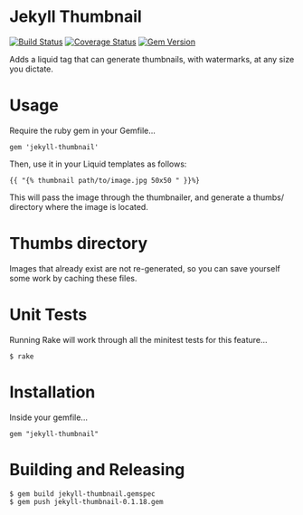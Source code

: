 # Jekyll Thumbnail
[![Build Status](https://travis-ci.org/superterran/jekyll-thumbnail.svg?branch=master)](https://travis-ci.org/superterran/jekyll-thumbnail)
[![Coverage Status](https://coveralls.io/repos/github/superterran/jekyll-thumbnail/badge.svg?branch=master)](https://coveralls.io/github/superterran/jekyll-thumbnail?branch=master)
[![Gem Version](https://badge.fury.io/rb/jekyll-thumbnail.svg)](https://badge.fury.io/rb/jekyll-thumbnail)

Adds a liquid tag that can generate thumbnails, with watermarks, at any size you dictate.

# Usage

Require the ruby gem in your Gemfile...

```
gem 'jekyll-thumbnail'
```

Then, use it in your Liquid templates as follows:

```
{{ "{% thumbnail path/to/image.jpg 50x50 " }}%}
```
This will pass the image through the thumbnailer, and generate a thumbs/ directory where the image is located.

# Thumbs directory

Images that already exist are not re-generated, so you can save yourself some work by caching these files.

# Unit Tests

Running Rake will work through all the minitest tests for this feature...

```
$ rake
```

# Installation

Inside your gemfile...

```
gem "jekyll-thumbnail"
```

# Building and Releasing

```
$ gem build jekyll-thumbnail.gemspec
$ gem push jekyll-thumbnail-0.1.18.gem
```
